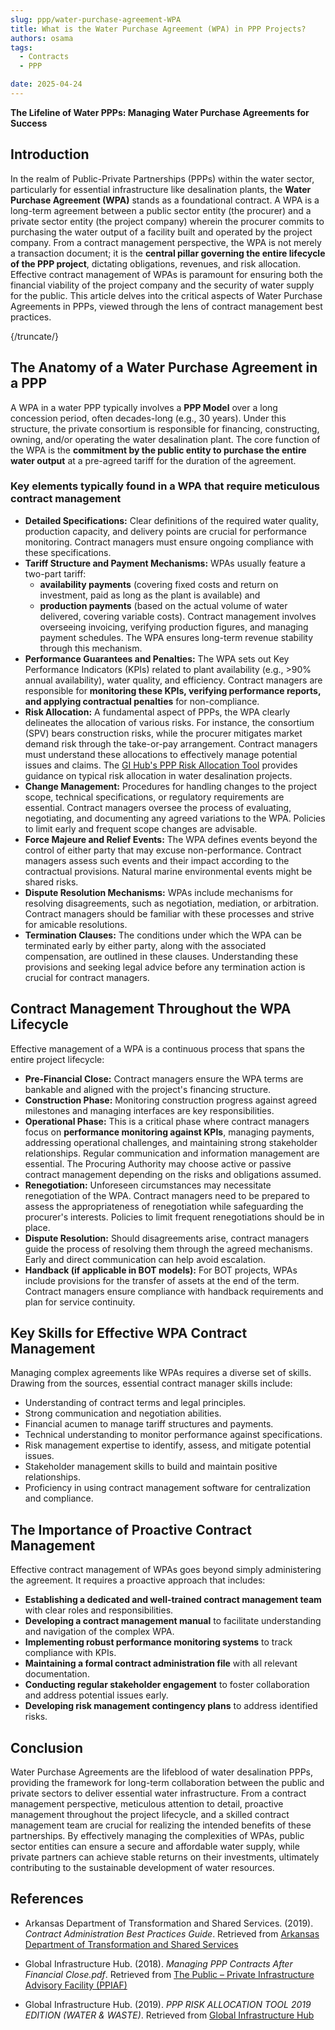 ```yaml
---
slug: ppp/water-purchase-agreement-WPA
title: What is the Water Purchase Agreement (WPA) in PPP Projects?
authors: osama
tags:
  - Contracts
  - PPP

date: 2025-04-24
---
```


**The Lifeline of Water PPPs: Managing Water Purchase Agreements for Success**

## **Introduction**

In the realm of Public-Private Partnerships (PPPs) within the water sector, particularly for essential infrastructure like desalination plants, the **Water Purchase Agreement (WPA)** stands as a foundational contract. A WPA is a long-term agreement between a public sector entity (the procurer) and a private sector entity (the project company) wherein the procurer commits to purchasing the water output of a facility built and operated by the project company. From a contract management perspective, the WPA is not merely a transaction document; it is the **central pillar governing the entire lifecycle of the PPP project**, dictating obligations, revenues, and risk allocation. Effective contract management of WPAs is paramount for ensuring both the financial viability of the project company and the security of water supply for the public. This article delves into the critical aspects of Water Purchase Agreements in PPPs, viewed through the lens of contract management best practices.

{/truncate/}

## **The Anatomy of a Water Purchase Agreement in a PPP**

A WPA in a water PPP typically involves a **PPP Model** over a long concession period, often decades-long (e.g., 30 years). Under this structure, the private consortium is responsible for financing, constructing, owning, and/or operating the water desalination plant. The core function of the WPA is the **commitment by the public entity to purchase the entire water output** at a pre-agreed tariff for the duration of the agreement.

### Key elements typically found in a WPA that require meticulous contract management

* **Detailed Specifications:** Clear definitions of the required water quality, production capacity, and delivery points are crucial for performance monitoring. Contract managers must ensure ongoing compliance with these specifications.
* **Tariff Structure and Payment Mechanisms:** WPAs usually feature a two-part tariff:
  * **availability payments** (covering fixed costs and return on investment, paid as long as the plant is available) and
  * **production payments** (based on the actual volume of water delivered, covering variable costs). Contract management involves overseeing invoicing, verifying production figures, and managing payment schedules. The WPA ensures long-term revenue stability through this mechanism.
* **Performance Guarantees and Penalties:** The WPA sets out Key Performance Indicators (KPIs) related to plant availability (e.g., >90% annual availability), water quality, and efficiency. Contract managers are responsible for **monitoring these KPIs, verifying performance reports, and applying contractual penalties** for non-compliance.
* **Risk Allocation:** A fundamental aspect of PPPs, the WPA clearly delineates the allocation of various risks. For instance, the consortium (SPV) bears construction risks, while the procurer mitigates market demand risk through the take-or-pay arrangement. Contract managers must understand these allocations to effectively manage potential issues and claims. The [GI Hub's PPP Risk Allocation Tool](https://www.gihub.org/resources/publications/ppp-risk-allocation-tool-2019-edition/) provides guidance on typical risk allocation in water desalination projects.
* **Change Management:** Procedures for handling changes to the project scope, technical specifications, or regulatory requirements are essential. Contract managers oversee the process of evaluating, negotiating, and documenting any agreed variations to the WPA. Policies to limit early and frequent scope changes are advisable.
* **Force Majeure and Relief Events:** The WPA defines events beyond the control of either party that may excuse non-performance. Contract managers assess such events and their impact according to the contractual provisions. Natural marine environmental events might be shared risks.
* **Dispute Resolution Mechanisms:** WPAs include mechanisms for resolving disagreements, such as negotiation, mediation, or arbitration. Contract managers should be familiar with these processes and strive for amicable resolutions.
* **Termination Clauses:** The conditions under which the WPA can be terminated early by either party, along with the associated compensation, are outlined in these clauses. Understanding these provisions and seeking legal advice before any termination action is crucial for contract managers.

## **Contract Management Throughout the WPA Lifecycle**

Effective management of a WPA is a continuous process that spans the entire project lifecycle:

* **Pre-Financial Close:** Contract managers ensure the WPA terms are bankable and aligned with the project's financing structure.
* **Construction Phase:** Monitoring construction progress against agreed milestones and managing interfaces are key responsibilities.
* **Operational Phase:** This is a critical phase where contract managers focus on **performance monitoring against KPIs**, managing payments, addressing operational challenges, and maintaining strong stakeholder relationships. Regular communication and information management are essential. The Procuring Authority may choose active or passive contract management depending on the risks and obligations assumed.
* **Renegotiation:** Unforeseen circumstances may necessitate renegotiation of the WPA. Contract managers need to be prepared to assess the appropriateness of renegotiation while safeguarding the procurer's interests. Policies to limit frequent renegotiations should be in place.
* **Dispute Resolution:** Should disagreements arise, contract managers guide the process of resolving them through the agreed mechanisms. Early and direct communication can help avoid escalation.
* **Handback (if applicable in BOT models):** For BOT projects, WPAs include provisions for the transfer of assets at the end of the term. Contract managers ensure compliance with handback requirements and plan for service continuity.

## **Key Skills for Effective WPA Contract Management**

Managing complex agreements like WPAs requires a diverse set of skills. Drawing from the sources, essential contract manager skills include:

* Understanding of contract terms and legal principles.
* Strong communication and negotiation abilities.
* Financial acumen to manage tariff structures and payments.
* Technical understanding to monitor performance against specifications.
* Risk management expertise to identify, assess, and mitigate potential issues.
* Stakeholder management skills to build and maintain positive relationships.
* Proficiency in using contract management software for centralization and compliance.

## **The Importance of Proactive Contract Management**

Effective contract management of WPAs goes beyond simply administering the agreement. It requires a proactive approach that includes:

* **Establishing a dedicated and well-trained contract management team** with clear roles and responsibilities.
* **Developing a contract management manual** to facilitate understanding and navigation of the complex WPA.
* **Implementing robust performance monitoring systems** to track compliance with KPIs.
* **Maintaining a formal contract administration file** with all relevant documentation.
* **Conducting regular stakeholder engagement** to foster collaboration and address potential issues early.
* **Developing risk management contingency plans** to address identified risks.

## **Conclusion**

Water Purchase Agreements are the lifeblood of water desalination PPPs, providing the framework for long-term collaboration between the public and private sectors to deliver essential water infrastructure. From a contract management perspective, meticulous attention to detail, proactive management throughout the project lifecycle, and a skilled contract management team are crucial for realizing the intended benefits of these partnerships. By effectively managing the complexities of WPAs, public sector entities can ensure a secure and affordable water supply, while private partners can achieve stable returns on their investments, ultimately contributing to the sustainable development of water resources.

## **References**

* Arkansas Department of Transformation and Shared Services. (2019). *Contract Administration Best Practices Guide*. Retrieved from [Arkansas Department of Transformation and Shared Services](https://www.transform.ar.gov/wp-content/uploads/Contract-Administration-Best-Practices-Guide.pdf)

* Global Infrastructure Hub. (2018). *Managing PPP Contracts After Financial Close.pdf*. Retrieved from [The Public – Private Infrastructure Advisory Facility (PPIAF)](https://www.ppiaf.org/documents/5525)

* Global Infrastructure Hub. (2019). *PPP RISK ALLOCATION TOOL 2019 EDITION (WATER & WASTE)*. Retrieved from [Global Infrastructure Hub](https://www.gihub.org/resources/publications/ppp-risk-allocation-tool-2019-edition/)
